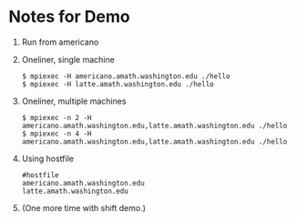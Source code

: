 # Notes for Demo

1. Run from americano
2. Oneliner, single machine

   ```
   $ mpiexec -H americano.amath.washington.edu ./hello
   $ mpiexec -H latte.amath.washington.edu ./hello
   ```
      
3. Oneliner, multiple machines

   ```
   $ mpiexec -n 2 -H americano.amath.washington.edu,latte.amath.washington.edu ./hello
   $ mpiexec -n 4 -H americano.amath.washington.edu,latte.amath.washington.edu ./hello
   ```
      
4. Using hostfile

   ```
   #hostfile
   americano.amath.washington.edu
   latte.amath.washington.edu
   ```

5. (One more time with shift demo.)

